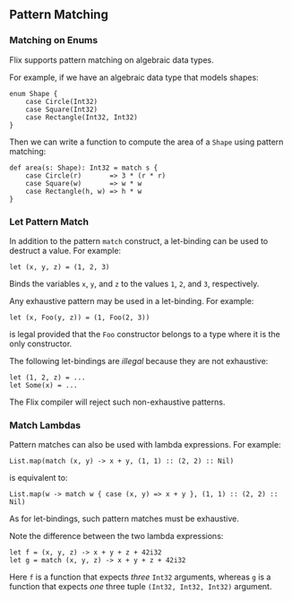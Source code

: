 ## Pattern Matching

### Matching on Enums

Flix supports pattern matching on algebraic data types. 

For example, if we have an algebraic data type that models shapes:

```flix
enum Shape {
    case Circle(Int32)
    case Square(Int32)
    case Rectangle(Int32, Int32)
}
```

Then we can write a function to compute the area of a `Shape` using pattern
matching:

```flix
def area(s: Shape): Int32 = match s {
    case Circle(r)       => 3 * (r * r)
    case Square(w)       => w * w
    case Rectangle(h, w) => h * w
}
```

### Let Pattern Match

In addition to the pattern `match` construct, a let-binding can be used to
destruct a value. For example:

```flix
let (x, y, z) = (1, 2, 3)
```

Binds the variables `x`, `y`, and `z` to the values `1`, `2`, and `3`,
respectively.

Any exhaustive pattern may be used in a let-binding. For example:

```flix
let (x, Foo(y, z)) = (1, Foo(2, 3))
```

is legal provided that the `Foo` constructor belongs to a type where it is the
only constructor.

The following let-bindings are *illegal* because they are not exhaustive:

```flix
let (1, 2, z) = ...
let Some(x) = ...
```

The Flix compiler will reject such non-exhaustive patterns.

### Match Lambdas

Pattern matches can also be used with lambda expressions. For example:

```flix
List.map(match (x, y) -> x + y, (1, 1) :: (2, 2) :: Nil)
```

is equivalent to:

```flix
List.map(w -> match w { case (x, y) => x + y }, (1, 1) :: (2, 2) :: Nil)
```

As for let-bindings, such pattern matches must be exhaustive.

Note the difference between the two lambda expressions:

```flix
let f = (x, y, z) -> x + y + z + 42i32
let g = match (x, y, z) -> x + y + z + 42i32
```

Here `f` is a function that expects *three* `Int32` arguments, whereas `g` is a
function that expects *one* three tuple `(Int32, Int32, Int32)` argument.
